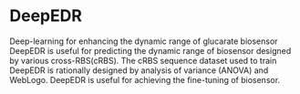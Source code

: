# DeepEDR
Deep-learning for enhancing the dynamic range of glucarate biosensor DeepEDR is useful for predicting the dynamic range of biosensor designed by various cross-RBS(cRBS). The cRBS sequence dataset used to train DeepEDR is rationally designed by analysis of variance (ANOVA) and WebLogo. DeepEDR is useful for achieving the fine-tuning of biosensor.
